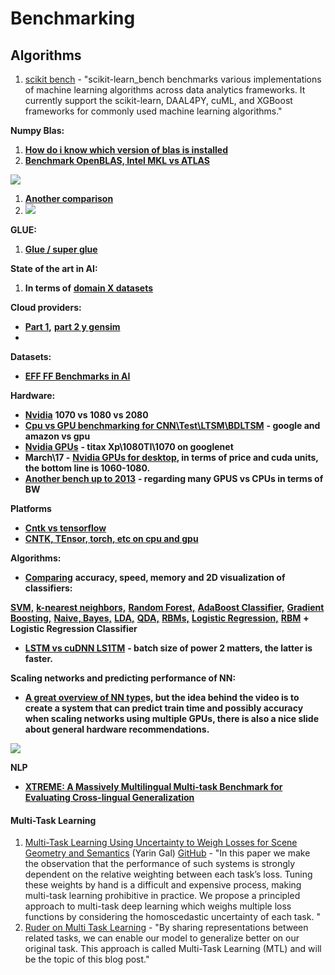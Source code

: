 # Benchmarking

## Algorithms

1. [scikit bench](https://github.com/IntelPython/scikit-learn\_bench) - "scikit-learn\_bench benchmarks various implementations of machine learning algorithms across data analytics frameworks. It currently support the scikit-learn, DAAL4PY, cuML, and XGBoost frameworks for commonly used machine learning algorithms."

**Numpy Blas:**

1. [**How do i know which version of blas is installed**](https://stackoverflow.com/questions/37184618/find-out-if-which-blas-library-is-used-by-numpy)
2. [**Benchmark OpenBLAS, Intel MKL vs ATLAS**](https://github.com/tmolteno/necpp/issues/18)&#x20;

![](https://lh5.googleusercontent.com/podTyc9Z0eDjObB4aW6-2AVWxhlG3pE8M3ccWBUj3oIGDgB6uWmXlt96aiuVAm9vvw33iShedQ1Gn\_w6J3qhRGKThnZH-Puy5ZfoYmHL3GFTMxxUh\_EIXOCtOTqjQHdqrjCZzh3N)

1. [**Another comparison**](http://markus-beuckelmann.de/blog/boosting-numpy-blas.html)
2. ![](https://lh5.googleusercontent.com/6tufYNKWkxO5azzf07erA8QIeXhDuWpz8VRaWVw1x16rHahEbj5PRyZ4e6Dr\_65ccBGDxj18EKXljVgl1DiO4SAqw\_pZqGDlzTs5zsjInsRut8ebtQFgDXkoDnpskD9JbYApijwK)

**GLUE:**

1. [**Glue / super glue** ](https://gluebenchmark.com/leaderboard/?fbclid=IwAR17Xo2pgpDVE\_ZuwITDSi07FLM6S2f1VTXiLywwr2NnUGqS8AdndZLQpXI)

**State of the art in AI:**

1. **In terms of** [**domain X datasets**](https://www.stateoftheart.ai/)

**Cloud providers:**

* [**Part 1**](https://rare-technologies.com/machine-learning-hardware-benchmarks/)**,** [**part 2 y gensim**](https://rare-technologies.com/machine-learning-benchmarks-hardware-providers-gpu-part-2/)
*

**Datasets:**&#x20;

* [**EFF FF Benchmarks in AI**](https://www.eff.org/ai/metrics)

**Hardware:**

* [**Nvidia**](https://www.phoronix.com/scan.php?page=article\&item=nvidia-rtx2080ti-tensorflow\&num=1) **1070 vs 1080 vs 2080**
* [**Cpu vs GPU benchmarking for CNN\Test\LTSM\BDLTSM**](http://minimaxir.com/2017/07/cpu-or-gpu/) **- google and amazon vs gpu**
* [**Nvidia GPUs**](https://www.pugetsystems.com/labs/hpc/TitanXp-vs-GTX1080Ti-for-Machine-Learning-937/) **- titax Xp\1080TI\1070 on googlenet**
* **March\17 -** [**Nvidia GPUs for desktop**](https://medium.com/@timcamber/deep-learning-pc-build-5cffa71ad97)**, in terms of price and cuda units, the bottom line is 1060-1080.**&#x20;
* [**Another bench up to 2013**](http://timdettmers.com/2017/04/09/which-gpu-for-deep-learning/) **- regarding many GPUS vs CPUs in terms of BW**

**Platforms**

* [**Cntk vs tensorflow**](http://minimaxir.com/2017/06/keras-cntk/)
* [**CNTK, TEnsor, torch, etc on cpu and gpu**](https://arxiv.org/pdf/1608.07249.pdf)&#x20;

**Algorithms:**

* [**Comparing**](https://martin-thoma.com/comparing-classifiers/) **accuracy, speed, memory and 2D visualization of classifiers:**

[**SVM,**](http://scikit-learn.org/stable/modules/generated/sklearn.svm.SVC.html) [**k-nearest neighbors,**](http://scikit-learn.org/stable/modules/generated/sklearn.neighbors.KNeighborsClassifier.html) [**Random Forest,**](http://scikit-learn.org/stable/modules/generated/sklearn.ensemble.RandomForestClassifier.html) [**AdaBoost Classifier,**](http://scikit-learn.org/stable/modules/generated/sklearn.ensemble.AdaBoostClassifier.html) [**Gradient Boosting,**](http://scikit-learn.org/stable/modules/generated/sklearn.ensemble.GradientBoostingClassifier.html) [**Naive, Bayes,**](http://scikit-learn.org/stable/modules/generated/sklearn.naive\_bayes.GaussianNB.html) [**LDA,**](http://scikit-learn.org/0.16/modules/generated/sklearn.lda.LDA.html) [**QDA,**](http://scikit-learn.org/0.16/modules/generated/sklearn.qda.QDA.html) [**RBMs,**](http://scikit-learn.org/stable/modules/generated/sklearn.neural\_network.BernoulliRBM.html) [**Logistic Regression,**](http://scikit-learn.org/stable/modules/generated/sklearn.linear\_model.LogisticRegression.html) [**RBM**](http://scikit-learn.org/stable/modules/generated/sklearn.neural\_network.BernoulliRBM.html) **+ Logistic Regression Classifier**

* [**LSTM vs cuDNN LS1TM**](https://chainer.org/general/2017/03/15/Performance-of-LSTM-Using-CuDNN-v5.html) **- batch size of power 2 matters, the latter is faster.**

**Scaling networks and predicting performance of NN:**

* [**A great overview of NN type**](https://www.youtube.com/watch?v=lgK0BlXdOCw\&feature=youtu.be)**s, but the idea behind the video is to create a system that can predict train time and possibly accuracy when scaling networks using multiple GPUs, there is also a nice slide about general hardware recommendations.**

![](https://lh4.googleusercontent.com/mmxNCa6J3W7s3h1LUkxzEBzKxvSOlCFTzEYgaE1zcOFJV59SCQ4j5jKWMvP9JZGmaGE29VJiALogJlgK8x\_V\_nUo2fvBPRaXA41K1t9w39WDLM\_aKVHh-yithcHZE-A0x9zSvBAy)

**NLP**

* [**XTREME: A Massively Multilingual Multi-task Benchmark for Evaluating Cross-lingual Generalization**](https://github.com/google-research/xtreme/blob/master/README.md)

#### Multi-Task Learning

1. [Multi-Task Learning Using Uncertainty to Weigh Losses for Scene Geometry and Semantics](https://arxiv.org/abs/1705.07115) (Yarin Gal) [GitHub](https://github.com/ranandalon/mtl) - "In this paper we make the observation that the performance of such systems is strongly dependent on the relative weighting between each task’s loss. Tuning these weights by hand is a difficult and expensive process, making multi-task learning prohibitive in practice. We propose a principled approach to multi-task deep learning which weighs multiple loss functions by considering the homoscedastic uncertainty of each task. "
2. [Ruder on Multi Task Learning](https://ruder.io/multi-task/) - "By sharing representations between related tasks, we can enable our model to generalize better on our original task. This approach is called Multi-Task Learning (MTL) and will be the topic of this blog post."
